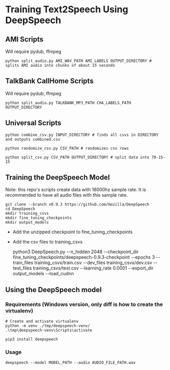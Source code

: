 # Training Text2Speech Using DeepSpeech

## AMI Scripts

Will require pydub, ffmpeg

    python split_audio.py AMI_WAV_PATH AMI_LABELS OUTPUT_DIRECTORY # splits AMI audio into chunks of about 15 seconds

## TalkBank CallHome Scripts

Will require pydub, ffmpeg
    
    python split_audio.py TALKBANK_MP3_PATH CHA_LABELS_PATH OUTPUT_DIRECTORY

## Universal Scripts

    python combine_csv.py INPUT_DIRECTORY # finds all csvs in DIRECTORY and outputs combined.csv

    python randomize_csv.py CSV_PATH # randomizes csv rows

    python split_csv.py CSV_PATH OUTPUT_DIRECTORY # split data into 70-15-15

## Training the DeepSpeech Model

Note: this repo's scripts create data with 16000hz sample rate. It is recommended to have all audio files with this sample rate.

    git clone --branch v0.9.3 https://github.com/mozilla/DeepSpeech
    cd DeepSpeech
    mkdir training_csvs
    mkdir fine_tuning_checkpoints
    mkdir output_models

- Add the unzipped checkpoint to fine_tuning_checkpoints
- Add the csv files to training_csvs

    python3 DeepSpeech.py --n_hidden 2048 --checkpoint_dir fine_tuning_checkpoints/deepspeech-0.9.3-checkpoint --epochs 3 --train_files training_csvs/train.csv --dev_files training_csvs/dev.csv --test_files training_csvs/test.csv --learning_rate 0.0001 --export_dir output_models --load_cudnn

## Using the DeepSpeech model

### Requirements (Windows version, only diff is how to create the virtualenv)

    # Create and activate virtualenv
    python -m venv ./tmp/deepspeech-venv/
    .\tmp\deepspeech-venv\Scripts\activate

    pip3 install deepspeech

### Usage

    deepspeech --model MODEL_PATH --audio AUDIO_FILE_PATH.wav